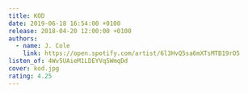 ```yaml
---
title: KOD
date: 2019-06-18 16:54:00 +0100
release: 2018-04-20 12:00:00 +0100
authors:
  - name: J. Cole
    link: https://open.spotify.com/artist/6l3HvQ5sa6mXTsMTB19rO5
listen_of: 4Wv5UAieM1LDEYVq5WmqDd
cover: kod.jpg
rating: 4.25
---
```

